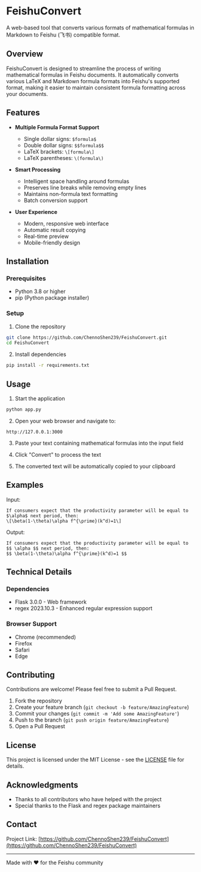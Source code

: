 # FeishuConvert

A web-based tool that converts various formats of mathematical formulas in Markdown to Feishu (飞书) compatible format.

## Overview

FeishuConvert is designed to streamline the process of writing mathematical formulas in Feishu documents. It automatically converts various LaTeX and Markdown formula formats into Feishu's supported format, making it easier to maintain consistent formula formatting across your documents.

## Features

- **Multiple Formula Format Support**
  - Single dollar signs: `$formula$`
  - Double dollar signs: `$$formula$$`
  - LaTeX brackets: `\[formula\]`
  - LaTeX parentheses: `\(formula\)`

- **Smart Processing**
  - Intelligent space handling around formulas
  - Preserves line breaks while removing empty lines
  - Maintains non-formula text formatting
  - Batch conversion support

- **User Experience**
  - Modern, responsive web interface
  - Automatic result copying
  - Real-time preview
  - Mobile-friendly design

## Installation

### Prerequisites

- Python 3.8 or higher
- pip (Python package installer)

### Setup

1. Clone the repository
```bash
git clone https://github.com/ChennoShen239/FeishuConvert.git
cd FeishuConvert
```

2. Install dependencies
```bash
pip install -r requirements.txt
```

## Usage

1. Start the application
```bash
python app.py
```

2. Open your web browser and navigate to:
```
http://127.0.0.1:3000
```

3. Paste your text containing mathematical formulas into the input field

4. Click "Convert" to process the text

5. The converted text will be automatically copied to your clipboard

## Examples

Input:
```
If consumers expect that the productivity parameter will be equal to $\alpha$ next period, then:
\[\beta(1-\theta)\alpha f^{\prime}(k^d)=1\]
```

Output:
```
If consumers expect that the productivity parameter will be equal to $$ \alpha $$ next period, then:
$$ \beta(1-\theta)\alpha f^{\prime}(k^d)=1 $$
```

## Technical Details

### Dependencies

- Flask 3.0.0 - Web framework
- regex 2023.10.3 - Enhanced regular expression support

### Browser Support

- Chrome (recommended)
- Firefox
- Safari
- Edge

## Contributing

Contributions are welcome! Please feel free to submit a Pull Request.

1. Fork the repository
2. Create your feature branch (`git checkout -b feature/AmazingFeature`)
3. Commit your changes (`git commit -m 'Add some AmazingFeature'`)
4. Push to the branch (`git push origin feature/AmazingFeature`)
5. Open a Pull Request

## License

This project is licensed under the MIT License - see the [LICENSE](LICENSE) file for details.

## Acknowledgments

- Thanks to all contributors who have helped with the project
- Special thanks to the Flask and regex package maintainers

## Contact

Project Link: [https://github.com/ChennoShen239/FeishuConvert](https://github.com/ChennoShen239/FeishuConvert)

---

Made with ❤️ for the Feishu community